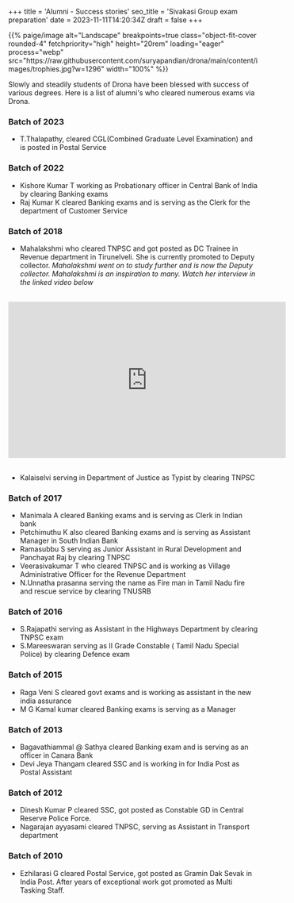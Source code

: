 +++
title = 'Alumni - Success stories'
seo_title = 'Sivakasi Group exam preparation'
date = 2023-11-11T14:20:34Z
draft = false
+++

<p>{{% paige/image alt="Landscape" breakpoints=true class="object-fit-cover rounded-4" fetchpriority="high" height="20rem" loading="eager" process="webp" src="https://raw.githubusercontent.com/suryapandian/drona/main/content/images/trophies.jpg?w=1296" width="100%" %}}</p>


Slowly and steadily students of Drona have been blessed with success of various degrees. Here is a list of alumni's who cleared numerous exams via Drona.

### Batch of 2023
- T.Thalapathy, cleared CGL(Combined Graduate Level Examination) and is posted in Postal Service 

### Batch of 2022
- Kishore Kumar T working as Probationary officer in Central Bank of India  by clearing Banking exams
- Raj Kumar K cleared Banking exams and is serving as the Clerk for the department of Customer Service

### Batch of 2018

- Mahalakshmi who cleared TNPSC and got posted as DC Trainee in Revenue department in Tirunelveli. She is currently promoted to Deputy collector.
<i> Mahalakshmi went on to study further and is now the Deputy collector. Mahalakshmi is an inspiration to many. Watch her interview in the linked video below </i>
</br></br>
<center>
<iframe width="560" height="315" src="https://www.youtube.com/embed/H5k_MDXKRLU?si=me77ufeuXXBbgi0u" title="YouTube video player" frameborder="0" allow="accelerometer; autoplay; clipboard-write; encrypted-media; gyroscope; picture-in-picture; web-share" allowfullscreen></iframe>
</center>
</br>

- Kalaiselvi serving in Department of Justice as Typist by clearing TNPSC

### Batch of 2017
- Manimala A cleared Banking exams and is serving as Clerk in Indian bank
- Petchimuthu K also cleared Banking exams and is serving as Assistant Manager in South Indian Bank 
- Ramasubbu S serving as Junior Assistant in Rural Development and Panchayat Raj by clearing TNPSC
- Veerasivakumar T who cleared TNPSC and is working as Village Administrative Officer for the Revenue Department
- N.Unnatha prasanna serving the name as Fire man in Tamil Nadu fire and rescue service by clearing TNUSRB

### Batch of 2016
- S.Rajapathi serving as Assistant in the Highways Department by clearing TNPSC exam
- S.Mareeswaran serving as II Grade Constable ( Tamil Nadu Special Police) by clearing Defence exam

### Batch of 2015
- Raga Veni S cleared govt exams and is working as assistant in the new india assurance
- M G Kamal kumar cleared Banking exams is serving as a Manager


### Batch of 2013
- Bagavathiammal @ Sathya cleared Banking exam and is serving as an officer in Canara Bank
- Devi Jeya Thangam cleared SSC and is working in for India Post as Postal Assistant 


### Batch of 2012
- Dinesh Kumar P cleared SSC, got posted as Constable GD in Central Reserve Police Force.
- Nagarajan ayyasami cleared TNPSC, serving as Assistant in Transport department 


### Batch of 2010
- Ezhilarasi G cleared Postal Service, got posted as Gramin Dak Sevak in India Post. After years of exceptional work got promoted as Multi Tasking Staff.
